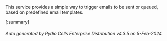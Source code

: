 






This service provides a simple way to trigger emails to be sent or queued, based on predefined email templates.

[:summary]

###### Auto generated by Pydio Cells Enterprise Distribution v4.3.5 on 5-Feb-2024

